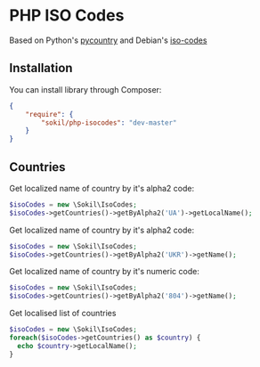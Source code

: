 PHP ISO Codes
=========

Based on Python's [pycountry](https://pypi.python.org/pypi/pycountry) and Debian's [iso-codes](http://pkg-isocodes.alioth.debian.org/)

Installation
------------

You can install library through Composer:
```json
{
    "require": {
        "sokil/php-isocodes": "dev-master"
    }
}
```



Countries
---------

Get localized name of country by it's alpha2 code:
```php
$isoCodes = new \Sokil\IsoCodes;
$isoCodes->getCountries()->getByAlpha2('UA')->getLocalName();
```

Get localized name of country by it's alpha2 code:
```php
$isoCodes = new \Sokil\IsoCodes;
$isoCodes->getCountries()->getByAlpha2('UKR')->getName();
```

Get localized name of country by it's numeric code:
```php
$isoCodes = new \Sokil\IsoCodes;
$isoCodes->getCountries()->getByAlpha2('804')->getName();
```

Get  localised list of countries
```php
$isoCodes = new \Sokil\IsoCodes;
foreach($isoCodes->getCountries() as $country) {
  echo $country->getLocalName();
}
